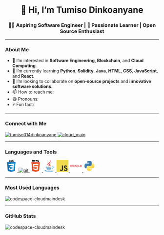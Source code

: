 <h1 align="center">👋 Hi, I’m Tumiso Dinkoanyane</h1>

<h3 align="center">👨‍💻 Aspiring Software Engineer | 🌱 Passionate Learner | Open Source Enthusiast</h3>

---

### **About Me**
- 👀 I’m interested in **Software Engineering**, **Blockchain**, and **Cloud Computing**.
- 🌱 I’m currently learning **Python**, **Solidity**, **Java**, **HTML**, **CSS**, **JavaScript**, and **React**.
- 💞️ I’m looking to collaborate on **open-source projects** and **innovative software solutions**.
- 📫 How to reach me: 
- 😄 Pronouns: 
- ⚡ Fun fact: 

---

### **Connect with Me**
<p align="left">
  <a href="https://linkedin.com/in/tumiso014dinkoanyane" target="blank">
    <img align="center" src="https://raw.githubusercontent.com/rahuldkjain/github-profile-readme-generator/master/src/images/icons/Social/linked-in-alt.svg" alt="tumiso014dinkoanyane" height="30" width="40" />
  </a>
  <a href="https://www.hackerrank.com/cloud_main" target="blank">
    <img align="center" src="https://raw.githubusercontent.com/rahuldkjain/github-profile-readme-generator/master/src/images/icons/Social/hackerrank.svg" alt="cloud_main" height="30" width="40" />
  </a>
</p>

---

### **Languages and Tools**
<p align="left">
  <a href="https://www.w3schools.com/css/" target="_blank" rel="noreferrer">
    <img src="https://raw.githubusercontent.com/devicons/devicon/master/icons/css3/css3-original-wordmark.svg" alt="css3" width="40" height="40" />
  </a>
  <a href="https://git-scm.com/" target="_blank" rel="noreferrer">
    <img src="https://www.vectorlogo.zone/logos/git-scm/git-scm-icon.svg" alt="git" width="40" height="40" />
  </a>
  <a href="https://www.w3.org/html/" target="_blank" rel="noreferrer">
    <img src="https://raw.githubusercontent.com/devicons/devicon/master/icons/html5/html5-original-wordmark.svg" alt="html5" width="40" height="40" />
  </a>
  <a href="https://www.java.com" target="_blank" rel="noreferrer">
    <img src="https://raw.githubusercontent.com/devicons/devicon/master/icons/java/java-original.svg" alt="java" width="40" height="40" />
  </a>
  <a href="https://developer.mozilla.org/en-US/docs/Web/JavaScript" target="_blank" rel="noreferrer">
    <img src="https://raw.githubusercontent.com/devicons/devicon/master/icons/javascript/javascript-original.svg" alt="javascript" width="40" height="40" />
  </a>
  <a href="https://www.oracle.com/" target="_blank" rel="noreferrer">
    <img src="https://raw.githubusercontent.com/devicons/devicon/master/icons/oracle/oracle-original.svg" alt="oracle" width="40" height="40" />
  </a>
  <a href="https://www.python.org" target="_blank" rel="noreferrer">
    <img src="https://raw.githubusercontent.com/devicons/devicon/master/icons/python/python-original.svg" alt="python" width="40" height="40" />
  </a>
</p>

---

### **Most Used Languages**
<p align="left">
  <img align="center" src="https://github-readme-stats.vercel.app/api/top-langs?username=codespace-cloudmaindesk&show_icons=true&locale=en&layout=compact&hide=html,css&theme=radical&langs_count=6" alt="codespace-cloudmaindesk" />
</p>

---

### **GitHub Stats**
<p align="left">
  <img align="center" src="https://github-readme-stats.vercel.app/api?username=codespace-cloudmaindesk&show_icons=true&locale=en&theme=radical" alt="codespace-cloudmaindesk" />
</p>
